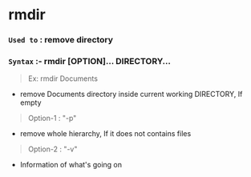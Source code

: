 # rmdir

### `Used to` : remove directory

### `Syntax` :- rmdir [OPTION]... DIRECTORY...

> Ex: rmdir Documents

- remove Documents directory inside current working DIRECTORY, If empty

> Option-1 : "-p"

- remove whole hierarchy, If it does not contains files

> Option-2 : "-v"

- Information of what's going on
